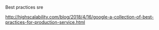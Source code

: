 Best practices sre

http://highscalability.com/blog/2018/4/16/google-a-collection-of-best-practices-for-production-service.html
